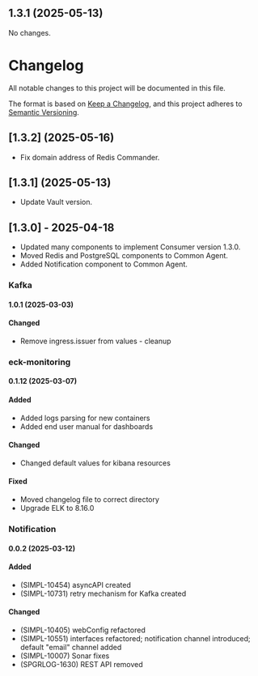 ## 1.3.1 (2025-05-13)

No changes.


# Changelog
All notable changes to this project will be documented in this file.

The format is based on [Keep a Changelog](https://keepachangelog.com/en/1.0.0/),
and this project adheres to [Semantic Versioning](https://semver.org/spec/v2.0.0.html).

## [1.3.2] (2025-05-16)

- Fix domain address of Redis Commander.

## [1.3.1] (2025-05-13)

- Update Vault version. 

## [1.3.0] - 2025-04-18
- Updated many components to implement Consumer version 1.3.0.
- Moved Redis and PostgreSQL components to Common Agent.
- Added Notification component to Common Agent.


### Kafka

#### 1.0.1 (2025-03-03)

#### Changed
- Remove ingress.issuer from values - cleanup


### eck-monitoring

#### 0.1.12 (2025-03-07)

#### Added
- Added logs parsing for new containers
- Added end user manual for dashboards

#### Changed
- Changed default values for kibana resources

#### Fixed
- Moved changelog file to correct directory
- Upgrade ELK to 8.16.0


### Notification

#### 0.0.2 (2025-03-12)

#### Added
- (SIMPL-10454) asyncAPI created
- (SIMPL-10731) retry mechanism for Kafka created

#### Changed
- (SIMPL-10405) webConfig refactored
- (SIMPL-10551) interfaces refactored; notification channel introduced; default "email" channel added
- (SIMPL-10007) Sonar fixes
- (SPGRLOG-1630) REST API removed
